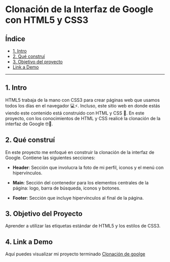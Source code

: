 # Clonación de la Interfaz de Google con HTML5 y CSS3

## **Índice**

* [1. Intro](https://github.com/xerenirangel/conacion-google/blob/main/README.md#1-intro)
* [2. Qué construí](https://github.com/xerenirangel/conacion-google/blob/main/README.md#2-qu%C3%A9-constru%C3%AD)
* [3. Objetivo del proyecto](#)
* [Link a Demo](#)

****

## 1. Intro

HTML5 trabaja de la mano con CSS3 para crear páginas web que usamos todos los días en el navegador 💻⚡. Incluso, este sitio web en donde estás viendo este contenido está construido con HTML y CSS 🤯. En este proyecto, con los conocimientos de HTML y CSS realicé la clonación de la interfaz de Google 🤓🙌.

## 2. Qué construí

En este proyecto me enfoqué en construir la clonación de la interfaz de Google. Contiene las siguientes secciones:

* **Header**: Sección que involucra la foto de mi perfil, iconos y el menú con hipervínculos.

* **Main**: Sección del contenedor para los elementos centrales de la página: logo, barra de búsqueda, iconos y botones.

* **Footer**: Sección que incluye hipervínculos al final de la página.

## 3. Objetivo del Proyecto
Aprender a utilizar las etiquetas estándar de HTML5 y los estilos de CSS3.

## 4. Link a Demo
Aquí puedes visualizar mi proyecto terminado [Clonación de goolge](https://clonaciongooglexerenirangel.netlify.app/) 
